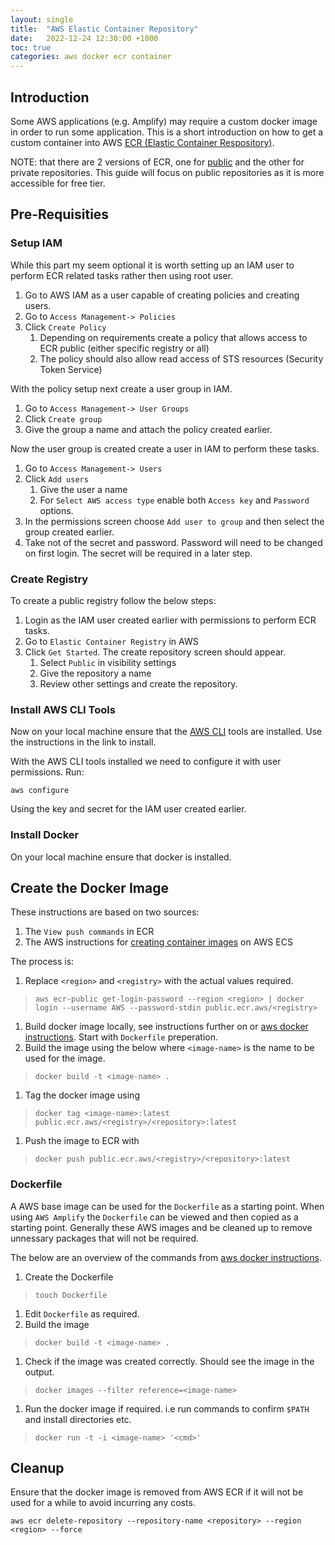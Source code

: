 ```yaml
---
layout: single
title:  "AWS Elastic Container Repository"
date:   2022-12-24 12:30:00 +1000
toc: true
categories: aws docker ecr container
---
```


## Introduction

Some AWS applications (e.g. Amplify) may require a custom docker image in order to run some application.  This is a short introduction on how to get a custom container into AWS [ECR (Elastic Container Respository)][ecr-general].

NOTE: that there are 2 versions of ECR, one for [public][pub-ecr] and the other for private repositories.  This guide will focus on public repositories as it is more accessible for free tier.

## Pre-Requisities

### Setup IAM

While this part my seem optional it is worth setting up an IAM user to perform ECR related tasks rather then using root user.

1. Go to AWS IAM as a user capable of creating policies and creating users.
1. Go to `Access Management-> Policies`
1. Click `Create Policy`
    1. Depending on requirements create a policy that allows access to ECR public (either specific registry or all)
    1. The policy should also allow read access of STS resources (Security Token Service)

With the policy setup next create a user group in IAM.

1. Go to `Access Management-> User Groups`
1. Click `Create group`
1. Give the group a name and attach the policy created earlier.

Now the user group is created create a user in IAM to perform these tasks.

1. Go to `Access Management-> Users`
1. Click `Add users`
    1. Give the user a name
    1. For `Select AWS access type` enable both `Access key` and `Password` options.
1. In the permissions screen choose `Add user to group` and then select the group created earlier.
1. Take not of the secret and password.  Password will need to be changed on first login.  The secret will be required in a later step.


### Create Registry

To create a public registry follow the below steps:

1. Login as the IAM user created earlier with permissions to perform ECR tasks.
1. Go to `Elastic Container Registry` in AWS
1. Click `Get Started`.  The create repository screen should appear.
    1. Select `Public` in visibility settings
    1. Give the repository a name
    1. Review other settings and  create the repository.

### Install AWS CLI Tools

Now on your local machine ensure that the [AWS CLI][aws-cli-install] tools are installed.  Use the instructions in the link to install.

With the AWS CLI tools installed we need to configure it with user permissions. Run:

    aws configure

Using the key and secret for the IAM user created earlier.

### Install Docker

On your local machine ensure that docker is installed.

## Create the Docker Image

These instructions are based on two sources:
1. The `View push commands` in ECR
1. The AWS instructions for [creating container images][create-container] on AWS ECS

The process is:
1. Replace `<region>` and `<registry>` with the actual values required. 
>`aws ecr-public get-login-password --region <region> | docker login --username AWS --password-stdin public.ecr.aws/<registry>`
1. Build docker image locally, see instructions further on or [aws docker instructions][create-container].  Start with `Dockerfile` preperation.  
1. Build the image using the below where `<image-name>` is the name to be used for the image.
>`docker build -t <image-name> .` 
1. Tag the docker image using 
>`docker tag <image-name>:latest public.ecr.aws/<registry>/<repository>:latest`
1. Push the image to ECR with 
>`docker push public.ecr.aws/<registry>/<repository>:latest`

### Dockerfile

A AWS base image can be used for the `Dockerfile` as a starting point.  When using `AWS Amplify` the `Dockerfile` can be viewed and then copied as a starting point.  Generally these AWS images and be cleaned up to remove unnessary packages that will not be required.

The below are an overview of the commands from [aws docker instructions][create-container].

1. Create the Dockerfile
> `touch Dockerfile`
1. Edit `Dockerfile` as required.
1. Build the image
> `docker build -t <image-name> .`
1. Check if the image was created correctly.  Should see the image in the output.
> `docker images --filter reference=<image-name>`
1. Run the docker image if required. i.e run commands to confirm `$PATH` and install directories etc.
> `docker run -t -i <image-name> '<cmd>'`

## Cleanup

Ensure that the docker image is removed from AWS ECR if it will not be used for a while to avoid incurring any costs.

    aws ecr delete-repository --repository-name <repository> --region <region> --force


[ecr-general]: https://docs.aws.amazon.com/ecr/index.html
[pub-ecr]: https://docs.aws.amazon.com/AmazonECR/latest/public/what-is-ecr.html
[aws-cli-install]: https://docs.aws.amazon.com/cli/latest/userguide/getting-started-install.html
[create-container]: https://docs.aws.amazon.com/AmazonECS/latest/developerguide/create-container-image.html